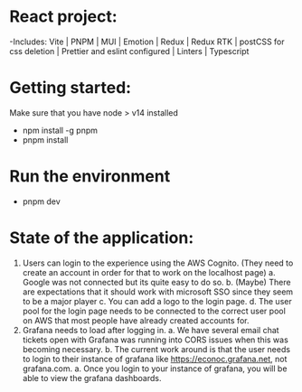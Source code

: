 # React project:
-Includes:
Vite | PNPM | MUI | Emotion | Redux | Redux RTK | postCSS for css deletion | Prettier and eslint configured | Linters | Typescript

# Getting started:
 Make sure that you have node > v14 installed
 - npm install -g pnpm
 - pnpm install


# Run the environment
- pnpm dev

# State of the application:
 1. Users can login to the experience using the AWS Cognito. (They need to create an account in order for that to work on the localhost page)
    a. Google was not connected but its quite easy to do so.
    b. (Maybe) There are expectations that it should work with microsoft SSO since they seem to be a major player
    c. You can add a logo to the login page.
    d. The user pool for the login page needs to be connected to the correct user pool on AWS that most people have already created accounts for. 
 2. Grafana needs to load after logging in.
    a. We have several email chat tickets open with Grafana was running into CORS issues when this was becoming necessary.
    b. The current work around is that the user needs to login to their instance of grafana like https://econoc.grafana.net, not grafana.com.
      a. Once you login to your instance of grafana, you will be able to view the grafana dashboards.
